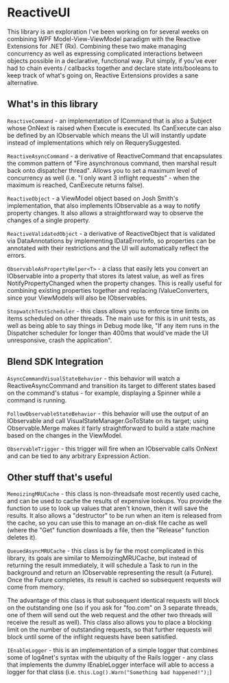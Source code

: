 # ReactiveUI

This library is an exploration I've been working on for several weeks on
combining WPF Model-View-ViewModel paradigm with the Reactive Extensions for
.NET (Rx). Combining these two make managing concurrency as well as expressing
complicated interactions between objects possible in a declarative, functional
way. Put simply, if you've ever had to chain events / callbacks together and
declare state ints/booleans to keep track of what's going on, Reactive
Extensions provides a sane alternative.

## What's in this library

``ReactiveCommand`` - an implementation of ICommand that is also a Subject whose
OnNext is raised when Execute is executed. Its CanExecute can also be defined by
an IObservable<bool> which means the UI will instantly update instead of
implementations which rely on RequerySuggested.

``ReactiveAsyncCommand`` - a derivative of ReactiveCommand that encapsulates the
common pattern of "Fire asynchronous command, then marshal result back onto
dispatcher thread". Allows you to set a maximum level of concurrency as well
(i.e. "I only want 3 inflight requests" - when the maximum is reached,
CanExecute returns false).

``ReactiveObject`` - a ViewModel object based on Josh Smith's implementation,
that also implements IObservable as a way to notify property changes. It also
allows a straightforward way to observe the changes of a single property.

``ReactiveValidatedObject`` - a derivative of ReactiveObject that is validated
via DataAnnotations by implementing IDataErrorInfo, so properties can be
annotated with their restrictions and the UI will automatically reflect the
errors.

``ObservableAsPropertyHelper<T>`` - a class that easily lets you convert an
IObservable<T> into a property that stores its latest value, as well as fires
NotifyPropertyChanged when the property changes. This is really useful for
combining existing properties together and replacing IValueConverters, since
your ViewModels will also be IObservables.

``StopwatchTestScheduler`` - this class allows you to enforce time limits on
items scheduled on other threads. The main use for this is in unit tests, as
well as being able to say things in Debug mode like, "If any item runs in the
Dispatcher scheduler for longer than 400ms that would've made the UI
unresponsive, crash the application".

## Blend SDK Integration

``AsyncCommandVisualStateBehavior`` - this behavior will watch a
ReactiveAsyncCommand and transition its target to different states based on the
command's status - for example, displaying a Spinner while a command is running. 

``FollowObservableStateBehavior`` - this behavior will use the output of an
IObservable<string> and call VisualStateManager.GoToState on its target; using
Observable.Merge makes it fairly straightforward to build a state machine based
on the changes in the ViewModel.

``ObservableTrigger`` - this trigger will fire when an IObservable calls OnNext
and can be tied to any arbitrary Expression Action.

## Other stuff that's useful

``MemoizingMRUCache`` - this class is non-threadsafe most recently used cache,
and can be used to cache the results of expensive lookups. You provide the
function to use to look up values that aren't known, then it will save the
results. It also allows a "destructor" to be run when an item is released from
the cache, so you can use this to manage an on-disk file cache as well (where
the "Get" function downloads a file, then the "Release" function deletes it).

``QueuedAsyncMRUCache`` - this class is by far the most complicated in this
library, its goals are similar to MemoizingMRUCache, but instead of returning
the result immediately, it will schedule a Task to run in the background and
return an IObservable representing the result (a Future). Once the Future
completes, its result is cached so subsequent requests will come from memory.

The advantage of this class is that subsequent identical requests will block on
the outstanding one (so if you ask for "foo.com" on 3 separate threads, one of
them will send out the web request and the other two threads will receive the
result as well). This class also allows you to place a blocking limit on the
number of outstanding requests, so that further requests will block until some
of the inflight requests have been satisfied. 

``IEnableLogger`` - this is an implementation of a simple logger that combines
some of log4net's syntax with the ubiquity of the Rails logger - any class that
implements the dummy IEnableLogger interface will able to access a logger for
that class (i.e. `this.Log().Warn("Something bad happened!");`)
